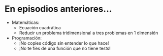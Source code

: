 # En episodios anteriores...

- Matemáticas:
    - Ecuación cuadrática
    - Reducir un problema tridimensional a tres problemas en 1 dimensión
- Programación:
    - ¡No copies código sin entender lo que hace!
    - ¡No te fíes de una función que no tiene tests!